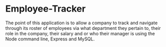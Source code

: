 # Employee-Tracker

The point of this application is to allow a company to track and navigate through its roster of employees via what department they pertain to, their role in the company, their salary and or who their manager is using the Node command line, Express and MySQL.
